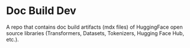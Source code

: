 # Doc Build Dev

A repo that contains doc build artifacts (mdx files) of HuggingFace open source libraries (Transformers, Datasets, Tokenizers, Hugging Face Hub, etc.).


